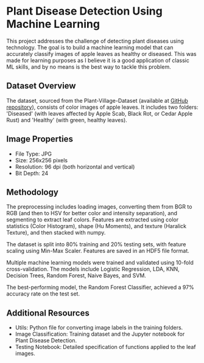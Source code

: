 # Plant Disease Detection Using Machine Learning

This project addresses the challenge of detecting plant diseases using technology. The goal is to build a machine learning model that can accurately classify images of apple leaves as healthy or diseased.
This was made for learning purposes as I believe it is a good application of classic ML skills, and by no means is the best way to tackle this problem.

## Dataset Overview

The dataset, sourced from the Plant-Village-Dataset (available at [GitHub repository](https://github.com/spMohanty/PlantVillage-Dataset/tree/master/raw/color)), consists of color images of apple leaves. It includes two folders: 'Diseased' (with leaves affected by Apple Scab, Black Rot, or Cedar Apple Rust) and 'Healthy' (with green, healthy leaves).

## Image Properties

- File Type: JPG
- Size: 256x256 pixels
- Resolution: 96 dpi (both horizontal and vertical)
- Bit Depth: 24

## Methodology

The preprocessing includes loading images, converting them from BGR to RGB (and then to HSV for better color and intensity separation), and segmenting to extract leaf colors. Features are extracted using color statistics (Color Histogram), shape (Hu Moments), and texture (Haralick Texture), and then stacked with numpy.

The dataset is split into 80% training and 20% testing sets, with feature scaling using Min-Max Scaler. Features are saved in an HDF5 file format.

Multiple machine learning models were trained and validated using 10-fold cross-validation. The models include Logistic Regression, LDA, KNN, Decision Trees, Random Forest, Naive Bayes, and SVM.

The best-performing model, the Random Forest Classifier, achieved a 97% accuracy rate on the test set.

## Additional Resources

- Utils: Python file for converting image labels in the training folders.
- Image Classification: Training dataset and the Jupyter notebook for Plant Disease Detection.
- Testing Notebook: Detailed specification of functions applied to the leaf images.